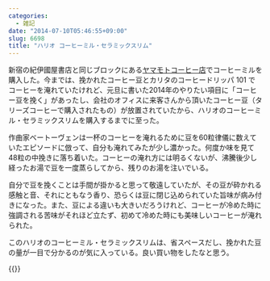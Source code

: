 ```yaml
---
categories:
  - 雑記
date: "2014-07-10T05:46:55+09:00"
slug: 6698
title: "ハリオ コーヒーミル・セラミックスリム"
---
```


新宿の紀伊國屋書店と同じブロックにある[ヤマモトコーヒー店](http://www.yamamoto-coffee.co.jp/)でコーヒーミルを購入した。今までは、挽かれたコーヒー豆とカリタのコーヒードリッパ 101 でコーヒーを淹れていたけれど、元旦に書いた2014年のやりたい項目に「コーヒー豆を挽く」があったし、会社のオフィスに来客さんから頂いたコーヒー豆（タリーズコーヒーで購入されたもの）が放置されていたから、ハリオのコーヒーミル・セラミックスリムを購入するまでに至った。

作曲家ベートーヴェンは一杯のコーヒーを淹れるために豆を60粒律儀に数えていたエピソードに倣って、自分も淹れてみたが少し濃かった。何度か味を見て48粒の中挽きに落ち着いた。コーヒーの淹れ方には明るくないが、沸騰後少し経ったお湯で豆を一度蒸らしてから、残りのお湯を注いでいる。

自分で豆を挽くことは手間が掛かると思って敬遠していたが、その豆が砕かれる感触と音、それにともなう香り、恐らくは豆に閉じ込められていた旨味が病み付きになった。また、豆による違いも大きいだろうけれど、コーヒーが冷めた時に強調される苦味がそれほど立たず、初めて冷めた時にも美味しいコーヒーが淹れられた。

このハリオのコーヒーミル・セラミックスリムは、省スペースだし、挽かれた豆の量が一目で分かるのが気に入っている。良い買い物をしたなと思う。

{{<amazon id="B001804CLY" title="ハリオ コーヒーミル・セラミックスリム MSS-1B" src="https://images-na.ssl-images-amazon.com/images/I/31EIo77hOmL._SL160_.jpg">}}
